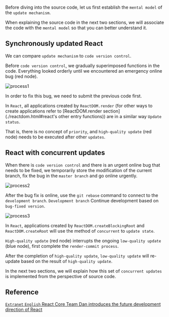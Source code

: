 Before diving into the source code, let us first establish the `mental model` of the `update mechanism`.

When explaining the source code in the next two sections, we will associate the code with the `mental model` so that you can better understand it.

## Synchronously updated React

We can compare `update mechanism` to `code version control`.

Before `code version control`, we gradually superimposed functions in the code. Everything looked orderly until we encountered an emergency online bug (red node).

<img :src="$withBase('/img/git1.png')" alt="process1">

In order to fix this bug, we need to submit the previous code first.

In `React`, all applications created by `ReactDOM.render` (for other ways to create applications refer to [ReactDOM.render section](./reactdom.html#react's other entry functions)) are in a similar way `Update status`.

That is, there is no concept of `priority`, and `high-quality update` (red node) needs to be executed after other `updates`.

## React with concurrent updates

When there is `code version control` and there is an urgent online bug that needs to be fixed, we temporarily store the modification of the current branch, fix the bug in the `master branch` and go online urgently.

<img :src="$withBase('/img/git2.png')" alt="process2">

After the bug fix is ​​online, use the `git rebase` command to connect to the `development branch`. `Development branch` Continue development based on `bug-fixed version`.

<img :src="$withBase('/img/git3.png')" alt="process3">

In `React`, applications created by `ReactDOM.createBlockingRoot` and `ReactDOM.createRoot` will use the method of `concurrent` to `update state`.

`High-quality update` (red node) interrupts the ongoing `low-quality update` (blue node), first complete the `render-commit process`.

After the completion of `high-quality update`, `low-quality update` will re-update based on the result of `high-quality update`.

In the next two sections, we will explain how this set of `concurrent updates` is implemented from the perspective of source code.

## Reference

[`Extranet` `English` React Core Team Dan introduces the future development direction of React](https://www.youtube.com/watch?v=v6iR3Zk4oDY)